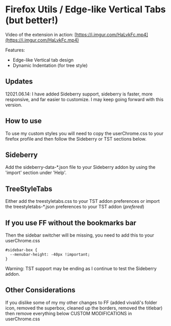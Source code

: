 # Firefox Utils / Edge-like Vertical Tabs (but better!)

Video of the extension in action: [https://i.imgur.com/HaLvkFc.mp4](https://i.imgur.com/HaLvkFc.mp4)

Features: 
  - Edge-like Vertical tab design 
  - Dynamic Indentation (for tree style)

## Updates

12021.06.14: I have added Sideberry support, sideberry is faster, more responsive, and far easier to customize. I may keep going forward with this version. 

## How to use

To use my custom styles you will need to copy the userChrome.css to your firefox profile and then follow the Sideberry or TST sections below.

## Sideberry

Add the sideberry-data-*.json file to your Sideberry addon by using the 'import' section under 'Help'. 

## TreeStyleTabs

Either add the treestyletabs.css to your TST addon preferences or import the treestyletabs-\*.json preferences to your TST addon (_prefered_)

## If you use FF without the bookmarks bar

Then the sidebar switcher will be missing, you need to add this to your userChrome.css

```
#sidebar-box {
  --menubar-height: -40px !important;
}
```

Warning: TST support may be ending as I continue to test the Sideberry addon. 

## Other Considerations

If you dislike some of my my other changes to FF (added vivaldi's folder icon, removed the superbox, cleaned up the borders, removed the titlebar) then remove everything below CUSTOM MODIFICATIONS in userChrome.css
